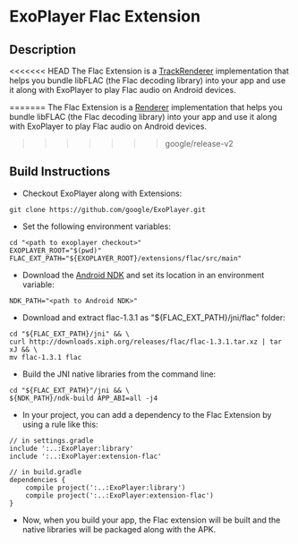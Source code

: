# ExoPlayer Flac Extension #

## Description ##

<<<<<<< HEAD
The Flac Extension is a [TrackRenderer][] implementation that helps you bundle
libFLAC (the Flac decoding library) into your app and use it along with
ExoPlayer to play Flac audio on Android devices.

[TrackRenderer]: https://google.github.io/ExoPlayer/doc/reference/com/google/android/exoplayer/TrackRenderer.html
=======
The Flac Extension is a [Renderer][] implementation that helps you bundle
libFLAC (the Flac decoding library) into your app and use it along with
ExoPlayer to play Flac audio on Android devices.

[Renderer]: https://google.github.io/ExoPlayer/doc/reference/com/google/android/exoplayer2/Renderer.html
>>>>>>> google/release-v2

## Build Instructions ##

* Checkout ExoPlayer along with Extensions:

```
git clone https://github.com/google/ExoPlayer.git
```

* Set the following environment variables:

```
cd "<path to exoplayer checkout>"
EXOPLAYER_ROOT="$(pwd)"
FLAC_EXT_PATH="${EXOPLAYER_ROOT}/extensions/flac/src/main"
```

* Download the [Android NDK][] and set its location in an environment variable:

[Android NDK]: https://developer.android.com/tools/sdk/ndk/index.html

```
NDK_PATH="<path to Android NDK>"
```

* Download and extract flac-1.3.1 as "${FLAC_EXT_PATH}/jni/flac" folder:

```
cd "${FLAC_EXT_PATH}/jni" && \
curl http://downloads.xiph.org/releases/flac/flac-1.3.1.tar.xz | tar xJ && \
mv flac-1.3.1 flac
```

* Build the JNI native libraries from the command line:

```
cd "${FLAC_EXT_PATH}"/jni && \
${NDK_PATH}/ndk-build APP_ABI=all -j4
```

* In your project, you can add a dependency to the Flac Extension by using a
  rule like this:

```
// in settings.gradle
include ':..:ExoPlayer:library'
include ':..:ExoPlayer:extension-flac'

// in build.gradle
dependencies {
    compile project(':..:ExoPlayer:library')
    compile project(':..:ExoPlayer:extension-flac')
}
```

* Now, when you build your app, the Flac extension will be built and the native
  libraries will be packaged along with the APK.
